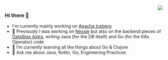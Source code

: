 <img align="right" src="https://github-readme-stats.vercel.app/api?username=nastra&show_icons=true&count_private=true&include_all_commits=true">



### Hi there 👋
- I'm currently mainly working on [Apache Iceberg](https://github.com/apache/iceberg)
- 🔭 Previously I was working on [Nessie](https://github.com/projectnessie/nessie) but also on the backend pieces of [DataStax Astra](https://www.datastax.com/products/datastax-astra), writing Java (for the DB itself) and Go (for the K8s Operator) code
- 🌱 I’m currently learning all the things about Go & Clojure
- 💬 Ask me about Java, Kotlin, Go, Engineering Practices

<!--
**nastra/nastra** is a ✨ _special_ ✨ repository because its `README.md` (this file) appears on your GitHub profile.

Here are some ideas to get you started:

- 🔭 I’m currently working on the backend pieces of (DataStax Astra)[https://www.datastax.com/products/datastax-astra], writing Java and Go code
- 🌱 I’m currently learning Go
- 👯 I’m looking to collaborate on ...
- 🤔 I’m looking for help with ...
- 💬 Ask me about ...
- 📫 How to reach me: ...
- 😄 Pronouns: ...
- ⚡ Fun fact: ...
-->
